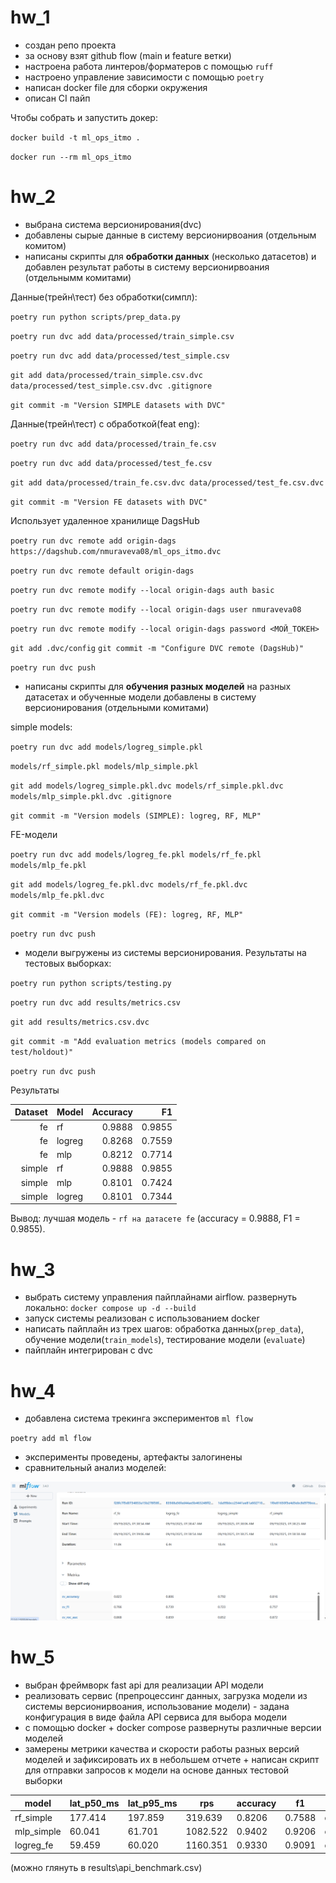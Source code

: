 # hw_1

- создан репо проекта
- за основу взят github flow (main и feature ветки)
- настроена работа линтеров/форматеров с помощью `ruff`
- настроено управление зависимости с помощью `poetry`
- написан docker file для сборки окружения
- описан CI пайп

Чтобы собрать и запустить докер:

`docker build -t ml_ops_itmo .`


`docker run --rm ml_ops_itmo`

# hw_2

- выбрана система версионирования(dvc)
- добавлены сырые данные в систему версионирвоания (отдельным комитом)
- написаны скрипты для **обработки данных** (несколько датасетов) и добавлен результат работы в систему версионирвоания (отдельнымм комитами)

Данные(трейн\тест) без обработки(симпл):

`poetry run python scripts/prep_data.py`

`poetry run dvc add data/processed/train_simple.csv`

`poetry run dvc add data/processed/test_simple.csv`

`git add data/processed/train_simple.csv.dvc data/processed/test_simple.csv.dvc .gitignore`

`git commit -m "Version SIMPLE datasets with DVC"`

Данные(трейн\тест) с обработкой(feat eng):

`poetry run dvc add data/processed/train_fe.csv`

`poetry run dvc add data/processed/test_fe.csv`

`git add data/processed/train_fe.csv.dvc data/processed/test_fe.csv.dvc`

`git commit -m "Version FE datasets with DVC"`

Использует удаленное хранилище DagsHub

`poetry run dvc remote add origin-dags https://dagshub.com/nmuraveva08/ml_ops_itmo.dvc`

`poetry run dvc remote default origin-dags`

`poetry run dvc remote modify --local origin-dags auth basic`

`poetry run dvc remote modify --local origin-dags user nmuraveva08`

`poetry run dvc remote modify --local origin-dags password <МОЙ_ТОКЕН>`

`git add .dvc/config`
`git commit -m "Configure DVC remote (DagsHub)"`

`poetry run dvc push`

- написаны скрипты для **обучения разных моделей** на разных датасетах и обученные модели добавлены в систему версионирования (отдельными комитами)

simple models:

`poetry run dvc add models/logreg_simple.pkl `

`models/rf_simple.pkl models/mlp_simple.pkl`

`git add models/logreg_simple.pkl.dvc models/rf_simple.pkl.dvc models/mlp_simple.pkl.dvc .gitignore`

`git commit -m "Version models (SIMPLE): logreg, RF, MLP"`

FE-модели

`poetry run dvc add models/logreg_fe.pkl models/rf_fe.pkl models/mlp_fe.pkl`

`git add models/logreg_fe.pkl.dvc models/rf_fe.pkl.dvc models/mlp_fe.pkl.dvc`

`git commit -m "Version models (FE): logreg, RF, MLP"`

`poetry run dvc push`

- модели выгружены из системы версионирования. Результаты на тестовых выборках:

`poetry run python scripts/testing.py`

`poetry run dvc add results/metrics.csv`

`git add results/metrics.csv.dvc`

`git commit -m "Add evaluation metrics (models compared on test/holdout)"`

`poetry run dvc push`

Результаты

| Dataset | Model  | Accuracy |     F1 |
| ------: | :----- | -------: | -----: |
|      fe | rf     |   0.9888 | 0.9855 |
|      fe | logreg |   0.8268 | 0.7559 |
|      fe | mlp    |   0.8212 | 0.7714 |
|  simple | rf     |   0.9888 | 0.9855 |
|  simple | mlp    |   0.8101 | 0.7424 |
|  simple | logreg |   0.8101 | 0.7344 |

Вывод: лучшая модель - `rf на датасете fe` (accuracy = 0.9888, F1 = 0.9855).

# hw_3

- выбрать систему управления пайплайнами airflow. развернуть локально:
`docker compose up -d --build `
- запуск системы реализован с использованием docker
- написать пайплайн из трех шагов: обработка данных(`prep_data`), обучение модели(`train_models`), тестирование модели (`evaluate`)
- пайплайн интегрирован с dvc

# hw_4

- добавлена система трекинга экспериментов `ml flow`

`poetry add ml flow`

- эксперименты проведены, артефакты залогинены
- сравнительный анализ моделей:

![ml-flow-ui](pics\ml_flow_1.png)

# hw_5

- выбран фреймворк fast api для реализации API модели
- реализовать сервис (препроцессинг данных, загрузка модели из системы версионирвоания, использование модели) - задана конфигурация в виде файла API сервиса для выбора модели
- с помощью docker + docker compose развернуты различные версии моделей
- замерены метрики качества и скорости работы разных версий моделей и зафиксировать их в небольшем отчете + написан скрипт для отправки запросов к модели на основе данных тестовой выборки

| model      | lat_p50_ms | lat_p95_ms | rps     | accuracy | f1    | labels                        |
|------------|------------|------------|---------|----------|-------|-------------------------------|
| rf_simple  | 177.414    | 197.859    | 319.639 | 0.8206   | 0.7588| data/raw/gender_submission.csv|
| mlp_simple | 60.041     | 61.701     | 1082.522| 0.9402   | 0.9206| data/raw/gender_submission.csv|
| logreg_fe  | 59.459     | 60.020     | 1160.351| 0.9330   | 0.9091| data/raw/gender_submission.csv|

(можно глянуть в results\api_benchmark.csv)
